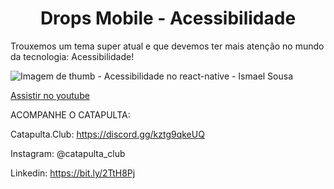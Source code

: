 <h1 align='center'> Drops Mobile - Acessibilidade </h1>

Trouxemos um tema super atual e que devemos ter mais atenção no mundo da tecnologia: Acessibilidade!

![Imagem de thumb - Acessibilidade no react-native -  Ismael Sousa](https://i9.ytimg.com/vi/fhm9DIiLmRo/maxresdefault.jpg?time=1638983100000&sqp=CLzLw40G&rs=AOn4CLDoFqiSPOPSXo4hyA8UrwkgIipqxQ)

[Assistir no youtube](https://youtu.be/fhm9DIiLmRo)

ACOMPANHE O CATAPULTA:

Catapulta.Club: https://discord.gg/kztg9qkeUQ

Instagram: @catapulta_club

Linkedin: https://bit.ly/2TtH8Pj

